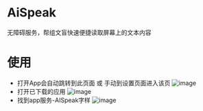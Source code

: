 # AiSpeak
无障碍服务，帮组文盲快速便捷读取屏幕上的文本内容

# 使用
 - 打开App会自动跳转到此页面 或 手动到设置页面进入该页
![image](https://user-images.githubusercontent.com/33934171/169053101-52451a39-5c22-42af-827b-7eda8b599143.png)
 - 打开已下载的应用
![image](https://user-images.githubusercontent.com/33934171/169053000-b8c27dfe-530b-456d-86a0-ae8c1c3e26b8.png)
 - 找到app服务-AISpeak字样
![image](https://user-images.githubusercontent.com/33934171/169052870-7e3bf4c8-5afc-44a4-82f8-1ef6a5e9dacb.png)
